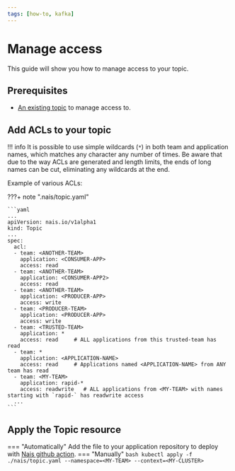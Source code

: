 ```yaml
---
tags: [how-to, kafka]
---
```


# Manage access

This guide will show you how to manage access to your topic.

## Prerequisites

- [An existing topic](create.md) to manage access to.

## Add ACLs to your topic

!!! info
    It is possible to use simple wildcards (`*`) in both team and application names, which matches any character any number of times.
    Be aware that due to the way ACLs are generated and length limits, the ends of long names can be cut, eliminating any wildcards at the end.

Example of various ACLs:

???+ note ".nais/topic.yaml"

    ```yaml
    ...
    apiVersion: nais.io/v1alpha1
    kind: Topic
    ...
    spec:
      acl:
      - team: <ANOTHER-TEAM>
        application: <CONSUMER-APP>
        access: read
      - team: <ANOTHER-TEAM>
        application: <CONSUMER-APP2>
        access: read
      - team: <ANOTHER-TEAM>
        application: <PRODUCER-APP> 
        access: write
      - team: <PRODUCER-TEAM>
        application: <PRODUCER-APP> 
        access: write
      - team: <TRUSTED-TEAM>
        application: *
        access: read     # ALL applications from this trusted-team has read
      - team: *
        application: <APPLICATION-NAME>
        access: read     # Applications named <APPLICATION-NAME> from ANY team has read
      - team: <MY-TEAM>
        application: rapid-*
        access: readwrite   # ALL applications from <MY-TEAM> with names starting with `rapid-` has readwrite access
      ...
    ```

## Apply the Topic resource
=== "Automatically"
    Add the file to your application repository to deploy with [Nais github action](../../../build/how-to/build-and-deploy.md).
=== "Manually"
    ```bash
    kubectl apply -f ./nais/topic.yaml --namespace=<MY-TEAM> --context=<MY-CLUSTER>
    ```
